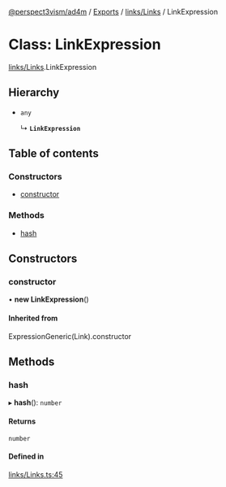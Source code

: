 [@perspect3vism/ad4m](../README.md) / [Exports](../modules.md) / [links/Links](../modules/links_Links.md) / LinkExpression

# Class: LinkExpression

[links/Links](../modules/links_Links.md).LinkExpression

## Hierarchy

- `any`

  ↳ **`LinkExpression`**

## Table of contents

### Constructors

- [constructor](links_Links.LinkExpression.md#constructor)

### Methods

- [hash](links_Links.LinkExpression.md#hash)

## Constructors

### constructor

• **new LinkExpression**()

#### Inherited from

ExpressionGeneric(Link).constructor

## Methods

### hash

▸ **hash**(): `number`

#### Returns

`number`

#### Defined in

[links/Links.ts:45](https://github.com/perspect3vism/ad4m-executor/blob/5a19b63d/core/src/links/Links.ts#L45)
